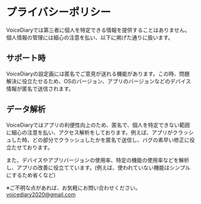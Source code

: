 # プライバシーポリシー

VoiceDiaryでは第三者に個人を特定できる情報を提供することはありません。
個人情報の管理には細心の注意を払い、以下に掲げた通りに扱います。


## サポート時
VoiceDiaryの設定画には匿名でご意見が送れる機能があります。この時、問題解決に役立たせるため、OSのバージョン、アプリのバージョンなどのデバイス情報が匿名で送信されます。


## データ解析
VoiceDiaryではアプリの利便性向上のため、匿名で、個人を特定できない範囲に細心の注意を払い、アクセス解析をしております。例えば、アプリがクラッシュした時、どの部分でクラッシュしたかを匿名で送信し、バグの素早い修正に役立たせております。

また、デバイスやアプリバージョンの使用率、特定の機能の使用率などを解析し、アプリの改善に役立てています。(例えば、使われていない機能はシンプルにするため省くなど)


※ご不明な点があれば、お気軽にお問い合わせください。      
voicediary2020@gmail.com
